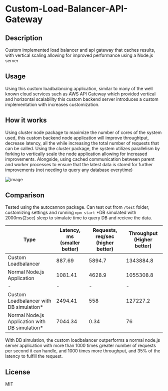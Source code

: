 # Custom-Load-Balancer-API-Gateway

## Description
Custom implemented load balancer and api gateway that caches results, with vertical scaling allowing for improved performance using a Node.js server


## Usage

Using this custom loadbalancing application, similar to many of the well known cloud services such as AWS API Gateway which provided vertical and horizontal scalability
this custom backend server introduces a custom implementation with increases customization.

## How it works

Using cluster node package to maximize the number of cores of the system used, this custom backend node application will improve throughtput, decrease latency, 
all the while increasing the total number of requests that can be called. Using the cluster package, the system utilizes parallelism by forking to vertically scale
the node application allowing for increased improvements. Alongside, using cached communication between parent and worker processes to ensure that the latest 
data is stored for further improvements (not needing to query any database everytime)

![image](https://user-images.githubusercontent.com/81478885/209595184-4e048d89-3944-4997-aa9e-ad70f94335e4.png)


## Comparison
Tested using the autocannon package. Can test out from ``/test`` folder, customizing settings and running ``npm start``
*DB simulated with 2000ms(2sec) sleep to simulate time to query DB and recieve the data.

| Type | Latency, ms (smaller better) | Requests, req/sec (higher better) | Throughput (Higher better) |
|------|------------------------------|-----------------------------------|----------------------------|
| Custom Loadbalancer | 887.69| 5894.7 | 1343884.8|
| Normal Node.js Application | 1081.41 | 4628.9 | 1055308.8 |
|-|-|-|-|
|Custom Loadbalancer with DB simulation*|2494.41 |558 |127227.2 |
|Normal Node.js Application with DB simulation*|7044.34|0.34 |76|

With DB simulation, the custom loadbalancer outperforms a normal node.js server application with more than 1000 times greater number of requests per second it can
handle, and 1000 times more throughput, and 35% of the latency to fulfill the request. 

## License 
MIT
